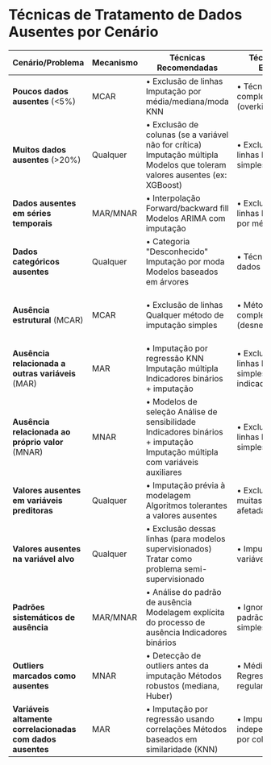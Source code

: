 # Técnicas de Tratamento de Dados Ausentes por Cenário

| Cenário/Problema | Mecanismo | Técnicas Recomendadas | Técnicas a Evitar | Observações |
|------------------|-----------|------------------------|-------------------|-------------|
| **Poucos dados ausentes** (<5%) | MCAR | • Exclusão de linhas Imputação por média/mediana/moda KNN | • Técnicas complexas (overkill) | O impacto na análise é geralmente pequeno |
| **Muitos dados ausentes** (>20%) | Qualquer | • Exclusão de colunas (se a variável não for crítica) Imputação múltipla Modelos que toleram valores ausentes (ex: XGBoost) | • Exclusão de linhas Imputação simples | Considerar se a coluna deve ser mantida |
| **Dados ausentes em séries temporais** | MAR/MNAR | • Interpolação Forward/backward fill Modelos ARIMA com imputação | • Exclusão de linhas Imputação por média geral | Considerar a autocorrelação temporal |
| **Dados categóricos ausentes** | Qualquer | • Categoria "Desconhecido" Imputação por moda Modelos baseados em árvores | • Técnicas para dados numéricos | Considerar o significado semântico da ausência |
| **Ausência estrutural** (MCAR) | MCAR | • Exclusão de linhas Qualquer método de imputação simples | • Métodos complexos (desnecessários) | A aleatoriedade permite abordagens mais simples |
| **Ausência relacionada a outras variáveis** (MAR) | MAR | • Imputação por regressão KNN Imputação múltipla Indicadores binários + imputação | • Exclusão de linhas Imputação simples sem indicadores | Importante modelar a relação com outras variáveis |
| **Ausência relacionada ao próprio valor** (MNAR) | MNAR | • Modelos de seleção Análise de sensibilidade Indicadores binários + imputação Imputação múltipla com variáveis auxiliares | • Exclusão de linhas Imputação simples | O caso mais desafiador; pode exigir coleta adicional de dados |
| **Valores ausentes em variáveis preditoras** | Qualquer | • Imputação prévia à modelagem Algoritmos tolerantes a valores ausentes | • Exclusão se muitas linhas afetadas | Depende do algoritmo de modelagem usado |
| **Valores ausentes na variável alvo** | Qualquer | • Exclusão dessas linhas (para modelos supervisionados) Tratar como problema semi-supervisionado | • Imputação na variável alvo | A imputação da variável alvo pode introduzir viés substancial |
| **Padrões sistemáticos de ausência** | MAR/MNAR | • Análise do padrão de ausência Modelagem explícita do processo de ausência Indicadores binários | • Ignorar o padrão Exclusão simples | O padrão de ausência pode conter informação valiosa |
| **Outliers marcados como ausentes** | MNAR | • Detecção de outliers antes da imputação Métodos robustos (mediana, Huber) | • Média simples Regressão sem regularização | Tratar outliers separadamente da imputação |
| **Variáveis altamente correlacionadas com dados ausentes** | MAR | • Imputação por regressão usando correlações Métodos baseados em similaridade (KNN) | • Imputação independente por coluna | Aproveitar a estrutura de correlação dos dados |